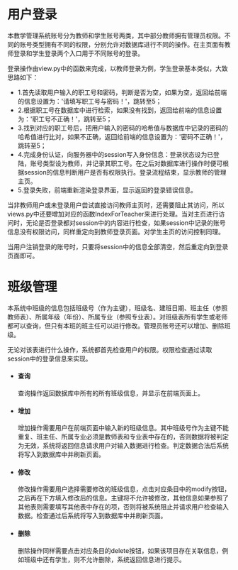 # 用户登录

本教学管理系统账号分为教师和学生账号两类，其中部分教师拥有管理员权限。不同的账号类型拥有不同的权限，分别允许对数据库进行不同的操作。在主页面有教师登录和学生登录两个入口用于不同账号的登录。

登录操作由view.py中的函数来完成，以教师登录为例，学生登录基本类似，大致思路如下：

* 1.首先读取用户输入的职工号和密码，判断是否为空，如果为空，返回给前端的信息设置为：'请填写职工号与密码！'，跳转至5；
* 2.根据职工号在数据库中进行检索，如果没有找到，返回给前端的信息设置为：'职工号不正确！'，跳转至5；
* 3.找到对应的职工号后，把用户输入的密码的哈希值与数据库中记录的密码的哈希值进行比对，如果不正确，返回给前端的信息设置为：'密码不正确！'，跳转至5；
* 4.完成身份认证，向服务器中的session写入身份信息：登录状态设为已登陆，账号类型设为教师，并记录其职工号。在之后对数据库进行操作时便可根据session的信息判断用户是否有权限执行。登录流程结束，显示教师的管理主页。
* 5.登录失败，前端重新渲染登录界面，显示返回的登录错误信息。

当非教师用户或未登录用户尝试直接访问教师主页时，还需要阻止其访问，所以views.py中还要增加对应的函数IndexForTeacher来进行处理。当对主页进行访问时，无论是否登录都对session中的内容进行检查，如果session中记录的账号信息没有权限访问，同样重定向到教师登录页面。对学生主页的访问控制同理。

当用户注销登录的账号时，只要将session中的信息全部清空，然后重定向到登录页面即可。

# 班级管理

本系统中班级的信息包括班级号（作为主键），班级名、建班日期、班主任（参照教师表）、所属年级（年份）、所属专业（参照专业表）。对班级表所有学生或老师都可以查询，但只有本班的班主任可以进行修改。管理员账号还可以增加、删除班级。

无论对该表进行什么操作，系统都首先检查用户的权限。权限检查通过读取session中的登录信息来实现。

* #### 查询

  查询操作返回数据库中所有的所有班级信息，并显示在前端页面上。

* #### 增加

  增加操作需要用户在前端页面中输入新的班级信息。其中班级号作为主键不能重复、班主任、所属专业必须是教师表和专业表中存在的，否则数据将被判定为无效，系统将返回信息请求用户对输入数据进行检查。判定数据合法后系统将写入到数据库中并刷新页面。

* #### 修改

  修改操作需要用户选择需要修改的班级信息，点击对应条目中的modify按钮，之后再在下方填入修改后的信息。主键将不允许被修改，其他信息如果参照了其他表则需要填写其他表中存在的项，否则将被系统阻止并请求用户检查输入数据。检查通过后系统将写入到数据库中并刷新页面。

* #### 删除

  删除操作同样需要点击对应条目的delete按钮，如果该项目存在关联信息，例如班级中还有学生，则不允许删除，系统返回信息进行提示。
